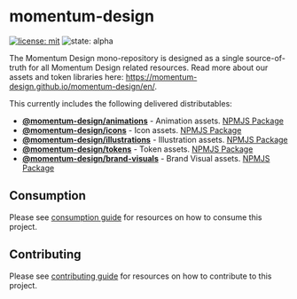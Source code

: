 # momentum-design

[![license: mit](https://img.shields.io/badge/License-MIT-blueviolet?style=flat-square)](https://github.com/momentum-design/momentum-design/blob/design-token-updates/LICENSE) ![state: alpha](https://img.shields.io/badge/State-Alpha-blue?style=flat-square)

The Momentum Design mono-repository is designed as a single source-of-truth for all Momentum Design related resources. Read more about our assets and token libraries here: https://momentum-design.github.io/momentum-design/en/.

This currently includes the following delivered distributables:

* [**@momentum-design/animations**](https://github.com/momentum-design/momentum-design/tree/main/packages/assets/animations) - Animation assets. [NPMJS Package](https://www.npmjs.com/package/@momentum-design/animations)
* [**@momentum-design/icons**](https://github.com/momentum-design/momentum-design/tree/main/packages/assets/icons) - Icon assets. [NPMJS Package](https://www.npmjs.com/package/@momentum-design/icons)
* [**@momentum-design/illustrations**](https://github.com/momentum-design/momentum-design/tree/main/packages/assets/illustrations) - Illustration assets. [NPMJS Package](https://www.npmjs.com/package/@momentum-design/illustrations)
* [**@momentum-design/tokens**](https://github.com/momentum-design/momentum-design/tree/main/packages/%40momentum-design/tokens) - Token assets. [NPMJS Package](https://www.npmjs.com/package/@momentum-design/tokens)
* [**@momentum-design/brand-visuals**](https://github.com/momentum-design/momentum-design/tree/main/packages/assets/brand-visuals) - Brand Visual assets. [NPMJS Package](https://www.npmjs.com/package/@momentum-design/brand-visuals)

## Consumption

Please see [consumption guide](https://github.com/momentum-design/momentum-design/blob/main/CONSUMPTION.md) for resources on how to consume this project.

## Contributing

Please see [contributing guide](https://github.com/momentum-design/momentum-design/blob/main/CONTRIBUTING.md) for resources on how to contribute to this project.
